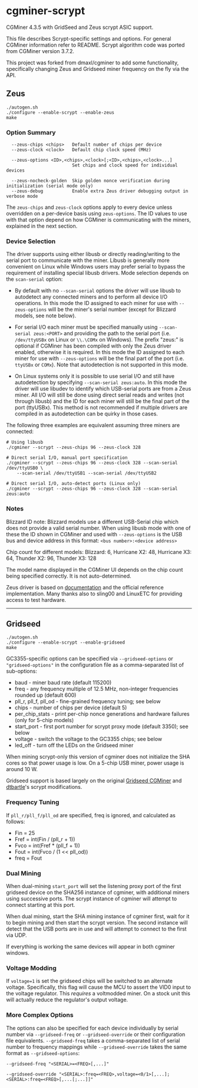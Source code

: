 cgminer-scrypt
==============

CGMiner 4.3.5 with GridSeed and Zeus scrypt ASIC support.

This file describes Scrypt-specific settings and options.
For general CGMiner information refer to README.
Scrypt algorithm code was ported from CGMiner version 3.7.2.

This project was forked from dmaxl/cgminer to add some functionality, specifically changing Zeus and Gridseed miner frequency on the fly via the API.

## Zeus ##

	./autogen.sh
	./configure --enable-scrypt --enable-zeus
	make

### Option Summary ###

```
  --zeus-chips <chips>   Default number of chips per device
  --zeus-clock <clock>   Default chip clock speed (MHz)

  --zeus-options <ID>,<chips>,<clock>[;<ID>,<chips>,<clock>...]
                         Set chips and clock speed for individual devices

  --zeus-nocheck-golden  Skip golden nonce verification during initialization (serial mode only)
  --zeus-debug           Enable extra Zeus driver debugging output in verbose mode
```

The `zeus-chips` and `zeus-clock` options apply to every device unless overridden
on a per-device basis using `zeus-options`. The ID values to use with that option
depend on how CGMiner is communicating with the miners, explained in the next section.

### Device Selection ###

The driver supports using either libusb or directly reading/writing to the serial
port to communicate with the miner. Libusb is generally more convenient on Linux
while Windows users may prefer serial to bypass the requirement of installing special
libusb drivers. Mode selection depends on the `scan-serial` option:

 * By default with no `--scan-serial` options the driver will use libusb to autodetect
   any connected miners and to perform all device I/O operations. In this mode the ID
   assigned to each miner for use with `--zeus-options` will be the miner's serial number
   (except for Blizzard models, see note below).

 * For serial I/O each miner must be specified manually using `--scan-serial zeus:<PORT>`
   and providing the path to the serial port (i.e. `/dev/ttyUSBx` on Linux or `\\.\COMx`
   on Windows). The prefix "zeus:" is optional if CGMiner has been compiled with only the
   Zeus driver enabled, otherwise it is required. In this mode the ID assigned to each
   miner for use with `--zeus-options` will be the final part of the port (i.e.
   `ttyUSBx` or `COMx`). Note that autodetection is not supported in this mode.

 * On Linux systems only it is possible to use serial I/O and still have autodetection
   by specifying `--scan-serial zeus:auto`. In this mode the driver will use libudev to
   identify which USB-serial ports are from a Zeus miner. All I/O will still be done
   using direct serial reads and writes (not through libusb) and the ID for each miner
   will still be the final part of the port (ttyUSBx). This method is not recommended
   if multiple drivers are compiled in as autodetection can be quirky in those cases.

The following three examples are equivalent assuming three miners are connected:

	# Using libusb
	./cgminer --scrypt --zeus-chips 96 --zeus-clock 328
	
	# Direct serial I/O, manual port specification
	./cgminer --scrypt --zeus-chips 96 --zeus-clock 328 --scan-serial /dev/ttyUSB0 \
		--scan-serial /dev/ttyUSB1 --scan-serial /dev/ttyUSB2
	
	# Direct serial I/O, auto-detect ports (Linux only)
	./cgminer --scrypt --zeus-chips 96 --zeus-clock 328 --scan-serial zeus:auto

### Notes ###

Blizzard ID note: Blizzard models use a different USB-Serial chip which does not provide
a valid serial number. When using libusb mode with one of these the ID shown in CGMiner and
used with `--zeus-options` is the USB bus and device address in this format:
`<bus number>:<device address>`

Chip count for different models:
Blizzard: 6, Hurricane X2: 48, Hurricane X3: 64, Thunder X2: 96, Thunder X3: 128

The model name displayed in the CGMiner UI depends on the chip count being specified correctly.
It is not auto-determined.

Zeus driver is based on [documentation][zeus] and the official reference implementation.
Many thanks also to sling00 and LinuxETC for providing access to test hardware.

[zeus]: <http://zeusminer.com/user-manual-ver-1-0/>

- - - - - - - -

## Gridseed ##

	./autogen.sh
	./configure --enable-scrypt --enable-gridseed
	make

GC3355-specific options can be specified via `--gridseed-options` or
`"gridseed-options"` in the configuration file as a comma-separated list of
sub-options:

* baud - miner baud rate (default 115200)
* freq - any frequency multiple of 12.5 MHz, non-integer frequencies rounded up (default 600)
* pll_r, pll_f, pll_od - fine-grained frequency tuning; see below
* chips - number of chips per device (default 5)
* per_chip_stats - print per-chip nonce generations and hardware failures (only for 5-chip models)
* start_port - first port number for scrypt proxy mode (default 3350); see below
* voltage - switch the voltage to the GC3355 chips; see below
* led_off - turn off the LEDs on the Gridseed miner

When mining scrypt-only this version of cgminer does not initialize the SHA cores so that
power usage is low. On a 5-chip USB miner, power usage is around 10 W.

Gridseed support is based largely on the original [Gridseed CGMiner][] and
[dtbartle][]'s scrypt modifications.

[Gridseed CGMiner]: <https://github.com/gridseed/usb-miner/>
[dtbartle]: <https://github.com/dtbartle/cgminer-gc3355/>

### Frequency Tuning ###

If `pll_r/pll_f/pll_od` are specified, freq is ignored, and calculated as follows:
* Fin = 25
* Fref = int(Fin / (pll_r + 1))
* Fvco = int(Fref * (pll_f + 1))
* Fout = int(Fvco / (1 << pll_od))
* freq = Fout

### Dual Mining ###

When dual-mining `start_port` will set the listening proxy port of the first gridseed
device on the SHA256 instance of cgminer, with additional miners using successive ports.
The scrypt instance of cgminer will attempt to connect starting at this port.

When dual mining, start the SHA mining instance of cgminer first, wait for it to begin
mining and then start the scrypt version. The second instance will detect that the USB
ports are in use and will attempt to connect to the first via UDP.

If everything is working the same devices will appear in both cgminer windows.

### Voltage Modding ###

If `voltage=1` is set the gridseed chips will be switched to an alternate voltage.
Specifically, this flag will cause the MCU to assert the VID0 input to the voltage
regulator. This *requires* a voltmodded miner. On a stock unit this will actually
reduce the regulator's output voltage.

### More Complex Options ###

The options can also be specified for each device individually by serial number via
`--gridseed-freq` or `--gridseed-override` or their configuration file equivalents.
`--gridseed-freq` takes a comma-separated list of serial number to frequency mappings
while `--gridseed-override` takes the same format as `--gridseed-options`:

	--gridseed-freq "<SERIAL>=<FREQ>[,...]"

	--gridseed-override "<SERIAL>:freq=<FREQ>,voltage=<0/1>[,...];<SERIAL>:freq=<FREQ>[,...[;...]]"

